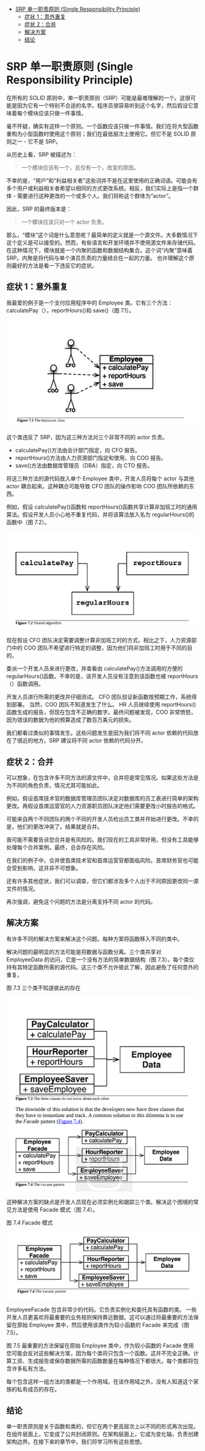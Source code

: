- [SRP 单一职责原则 (Single Responsibility Principle)](#srp-单一职责原则-single-responsibility-principle)
  - [症状 1：意外重复](#症状-1意外重复)
  - [症状 2：合并](#症状-2合并)
  - [解决方案](#解决方案)
  - [结论](#结论)


# SRP 单一职责原则 (Single Responsibility Principle)

在所有的 SOLID 原则中，单一职责原则（SRP）可能是最难理解的一个。这很可能是因为它有一个特别不合适的名字。程序员很容易听到这个名字，然后假设它意味着每个模块应该只做一件事情。

毫不怀疑，确实有这样一个原则。一个函数应该只做一件事情。我们在将大型函数重构为小型函数时使用这个原则；我们在最低层次上使用它。但它不是 SOLID 原则之一 - 它不是 SRP。

从历史上看，SRP 被描述为：

> 一个模块应该有一个，且仅有一个，改变的原因。

不幸的是，“用户”和“利益相关者”这些词并不是在这里使用的正确词语。可能会有多个用户或利益相关者希望以相同的方式更改系统。相反，我们实际上是指一个群体 - 需要进行这种更改的一个或多个人。我们将称这个群体为“actor”。

因此，SRP 的最终版本是：

> 一个模块应该只对一个 actor 负责。

那么，“模块”这个词是什么意思呢？最简单的定义就是一个源文件。大多数情况下这个定义是可以接受的。然而，有些语言和开发环境并不使用源文件来存储代码。在这种情况下，模块就是一个内聚的函数和数据结构集合。这个词“内聚”意味着 SRP。内聚是将代码与单个演员负责的力量结合在一起的力量。
也许理解这个原则最好的方法是看一下违反它的症状。

## 症状 1：意外重复

我最爱的例子是一个支付应用程序中的 Employee 类。它有三个方法：calculatePay（），reportHours()和 save()（图 7.1）。

![图7.1 Employee类](./static/7.1.png)

这个类违反了 SRP，因为这三种方法对三个非常不同的 actor 负责。

- calculatePay()方法由会计部门指定，向 CFO 报告。
- reportHours()方法由人力资源部门指定和使用，向 COO 报告。
- save()方法由数据库管理员（DBA）指定，向 CTO 报告。

将这三种方法的源代码放入单个 Employee 类中，开发人员将每个 actor 与其他 actor 耦合起来。这种耦合可能导致 CFO 团队的操作影响 COO 团队所依赖的东西。

例如，假设 calculatePay()函数和 reportHours()函数共享计算非加班工时的通用算法。假设开发人员小心地不重复代码，并将该算法放入名为 regularHours()的函数中（图 7.2）。

![图7.2 Employee类](./static/7.2.png)

现在假设 CFO 团队决定需要调整计算非加班工时的方式。相比之下，人力资源部门中的 COO 团队不希望进行特定的调整，因为他们将非加班工时用于不同的目的。

委派一个开发人员来进行更改，并查看由 calculatePay()方法调用的方便的 regularHours()函数。不幸的是，该开发人员没有注意到该函数也被 reportHours（）函数调用。

开发人员进行所需的更改并仔细测试。 CFO 团队验证新函数按预期工作，系统得到部署。
当然，COO 团队不知道发生了什么。 HR 人员继续使用 reportHours()函数生成的报告，但现在包含不正确的数字。最终问题被发现，COO 非常愤怒，因为错误的数据为他的预算造成了数百万美元的损失。

我们都看过类似的事情发生。这些问题发生是因为我们将不同 actor 依赖的代码放在了很近的地方。SRP 建议将不同 actor 依赖的代码分开。

## 症状 2：合并

可以想象，在包含许多不同方法的源文件中，合并将是常见情况。如果这些方法是为不同的角色负责，情况尤其可能如此。

例如，假设首席技术官的数据库管理员团队决定对数据库的员工表进行简单的架构更改。再假设首席运营官的人力资源职员团队决定他们需要更改小时报告的格式。

可能来自两个不同团队的两个不同的开发人员检出员工类并开始进行更改。不幸的是，他们的更改冲突了。结果就是合并。

我可能不需要告诉您合并是有风险的。我们现在的工具非常好用，但没有工具能够处理每个合并案例。最终，总会存在风险。

在我们的例子中，合并使首席技术官和首席运营官都面临风险。首席财务官也可能会受到影响，这并非不可想象。

还有许多其他症状，我们可以调查，但它们都涉及多个人出于不同原因更改同一源文件的情况。

再次强调，避免这个问题的方法是分离支持不同 actor 的代码。

## 解决方案

有许多不同的解决方案来解决这个问题。每种方案将函数移入不同的类中。

解决问题的最明显的方法可能是将数据与函数分离。三个类共享对 EmployeeData 的访问，它是一个没有方法的简单数据结构（图 7.3）。每个类仅持有其特定函数所需的源代码。这三个类不允许彼此了解，因此避免了任何意外的重复。

图 7.3 三个类不知道彼此的存在

![图7.3 三个类不知道彼此的存在](./static/7.3.png)

这种解决方案的缺点是开发人员现在必须实例化和跟踪三个类。解决这个困境的常见方法是使用 Facade 模式（图 7.4）。

图 7.4 Facade 模式

![图7.4 Facade模式](./static/7.4.png)

EmployeeFacade 包含非常少的代码。它负责实例化和委托具有函数的类。
一些开发人员更喜欢将最重要的业务规则保持靠近数据。这可以通过将最重要的方法保留在原始 Employee 类中，然后使用该类作为较小函数的 Facade 来完成（图 7.5）。

图 7.5 最重要的方法保留在原始 Employee 类中，作为较小函数的 Facade 使用
您可能会反对这些解决方案，因为每个类将只包含一个函数。这并不完全正确。计算工资、生成报告或保存数据所需的函数数量在每种情况下都很大。每个类都将包含许多私有方法。

每个包含这样一组方法的类都是一个作用域。在该作用域之外，没有人知道这个家族的私有成员的存在。

## 结论

单一职责原则是关于函数和类的，但它在两个更高层次上以不同的形式再次出现。在组件层面上，它变成了公共封闭原则。在架构层面上，它成为变化轴，负责创建架构边界。在接下来的章节中，我们将学习所有这些思想。
